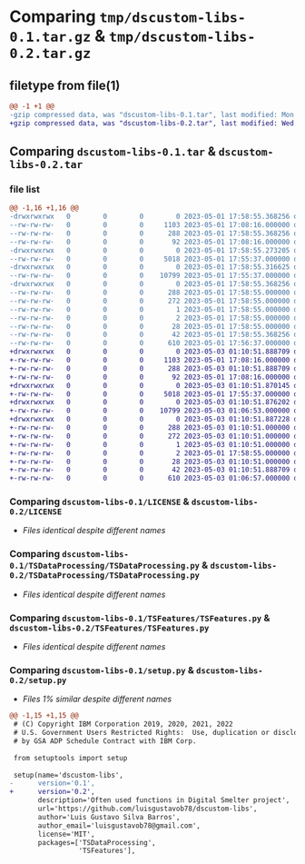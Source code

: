 # Comparing `tmp/dscustom-libs-0.1.tar.gz` & `tmp/dscustom-libs-0.2.tar.gz`

## filetype from file(1)

```diff
@@ -1 +1 @@
-gzip compressed data, was "dscustom-libs-0.1.tar", last modified: Mon May  1 17:58:55 2023, max compression
+gzip compressed data, was "dscustom-libs-0.2.tar", last modified: Wed May  3 01:10:51 2023, max compression
```

## Comparing `dscustom-libs-0.1.tar` & `dscustom-libs-0.2.tar`

### file list

```diff
@@ -1,16 +1,16 @@
-drwxrwxrwx   0        0        0        0 2023-05-01 17:58:55.368256 dscustom-libs-0.1/
--rw-rw-rw-   0        0        0     1103 2023-05-01 17:08:16.000000 dscustom-libs-0.1/LICENSE
--rw-rw-rw-   0        0        0      288 2023-05-01 17:58:55.368256 dscustom-libs-0.1/PKG-INFO
--rw-rw-rw-   0        0        0       92 2023-05-01 17:08:16.000000 dscustom-libs-0.1/README.md
-drwxrwxrwx   0        0        0        0 2023-05-01 17:58:55.273205 dscustom-libs-0.1/TSDataProcessing/
--rw-rw-rw-   0        0        0     5018 2023-05-01 17:55:37.000000 dscustom-libs-0.1/TSDataProcessing/TSDataProcessing.py
-drwxrwxrwx   0        0        0        0 2023-05-01 17:58:55.316625 dscustom-libs-0.1/TSFeatures/
--rw-rw-rw-   0        0        0    10799 2023-05-01 17:55:37.000000 dscustom-libs-0.1/TSFeatures/TSFeatures.py
-drwxrwxrwx   0        0        0        0 2023-05-01 17:58:55.368256 dscustom-libs-0.1/dscustom_libs.egg-info/
--rw-rw-rw-   0        0        0      288 2023-05-01 17:58:55.000000 dscustom-libs-0.1/dscustom_libs.egg-info/PKG-INFO
--rw-rw-rw-   0        0        0      272 2023-05-01 17:58:55.000000 dscustom-libs-0.1/dscustom_libs.egg-info/SOURCES.txt
--rw-rw-rw-   0        0        0        1 2023-05-01 17:58:55.000000 dscustom-libs-0.1/dscustom_libs.egg-info/dependency_links.txt
--rw-rw-rw-   0        0        0        2 2023-05-01 17:58:55.000000 dscustom-libs-0.1/dscustom_libs.egg-info/not-zip-safe
--rw-rw-rw-   0        0        0       28 2023-05-01 17:58:55.000000 dscustom-libs-0.1/dscustom_libs.egg-info/top_level.txt
--rw-rw-rw-   0        0        0       42 2023-05-01 17:58:55.368256 dscustom-libs-0.1/setup.cfg
--rw-rw-rw-   0        0        0      610 2023-05-01 17:56:37.000000 dscustom-libs-0.1/setup.py
+drwxrwxrwx   0        0        0        0 2023-05-03 01:10:51.888709 dscustom-libs-0.2/
+-rw-rw-rw-   0        0        0     1103 2023-05-01 17:08:16.000000 dscustom-libs-0.2/LICENSE
+-rw-rw-rw-   0        0        0      288 2023-05-03 01:10:51.888709 dscustom-libs-0.2/PKG-INFO
+-rw-rw-rw-   0        0        0       92 2023-05-01 17:08:16.000000 dscustom-libs-0.2/README.md
+drwxrwxrwx   0        0        0        0 2023-05-03 01:10:51.870145 dscustom-libs-0.2/TSDataProcessing/
+-rw-rw-rw-   0        0        0     5018 2023-05-01 17:55:37.000000 dscustom-libs-0.2/TSDataProcessing/TSDataProcessing.py
+drwxrwxrwx   0        0        0        0 2023-05-03 01:10:51.876202 dscustom-libs-0.2/TSFeatures/
+-rw-rw-rw-   0        0        0    10799 2023-05-03 01:06:53.000000 dscustom-libs-0.2/TSFeatures/TSFeatures.py
+drwxrwxrwx   0        0        0        0 2023-05-03 01:10:51.887228 dscustom-libs-0.2/dscustom_libs.egg-info/
+-rw-rw-rw-   0        0        0      288 2023-05-03 01:10:51.000000 dscustom-libs-0.2/dscustom_libs.egg-info/PKG-INFO
+-rw-rw-rw-   0        0        0      272 2023-05-03 01:10:51.000000 dscustom-libs-0.2/dscustom_libs.egg-info/SOURCES.txt
+-rw-rw-rw-   0        0        0        1 2023-05-03 01:10:51.000000 dscustom-libs-0.2/dscustom_libs.egg-info/dependency_links.txt
+-rw-rw-rw-   0        0        0        2 2023-05-01 17:58:55.000000 dscustom-libs-0.2/dscustom_libs.egg-info/not-zip-safe
+-rw-rw-rw-   0        0        0       28 2023-05-03 01:10:51.000000 dscustom-libs-0.2/dscustom_libs.egg-info/top_level.txt
+-rw-rw-rw-   0        0        0       42 2023-05-03 01:10:51.888709 dscustom-libs-0.2/setup.cfg
+-rw-rw-rw-   0        0        0      610 2023-05-03 01:06:57.000000 dscustom-libs-0.2/setup.py
```

### Comparing `dscustom-libs-0.1/LICENSE` & `dscustom-libs-0.2/LICENSE`

 * *Files identical despite different names*

### Comparing `dscustom-libs-0.1/TSDataProcessing/TSDataProcessing.py` & `dscustom-libs-0.2/TSDataProcessing/TSDataProcessing.py`

 * *Files identical despite different names*

### Comparing `dscustom-libs-0.1/TSFeatures/TSFeatures.py` & `dscustom-libs-0.2/TSFeatures/TSFeatures.py`

 * *Files identical despite different names*

### Comparing `dscustom-libs-0.1/setup.py` & `dscustom-libs-0.2/setup.py`

 * *Files 1% similar despite different names*

```diff
@@ -1,15 +1,15 @@
 # (C) Copyright IBM Corporation 2019, 2020, 2021, 2022
 # U.S. Government Users Restricted Rights:  Use, duplication or disclosure restricted
 # by GSA ADP Schedule Contract with IBM Corp.
 
 from setuptools import setup
 
 setup(name='dscustom-libs',
-      version='0.1',
+      version='0.2',
       description='Often used functions in Digital Smelter project',
       url='https://github.com/luisgustavob78/dscustom-libs',
       author='Luis Gustavo Silva Barros',
       author_email='luisgustavob78@gmail.com',
       license='MIT',
       packages=['TSDataProcessing',
                 'TSFeatures'],
```


